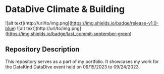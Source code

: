 # DataDive Climate & Building 
![alt text](http://url/to/img.png](https://img.shields.io/badge/release-v1.0-blue)
![alt text](http://url/to/img.png](https://img.shields.io/badge/last_commit-september-green)

## Repository Description
This repository serves as a part of my portfolio. It showcases my work for the DataKind DataDive event held on 09/15/2023 to 09/24/2023. 
